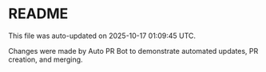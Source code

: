 # README

This file was auto-updated on 2025-10-17 01:09:45 UTC.

Changes were made by Auto PR Bot to demonstrate automated updates, PR creation, and merging.

